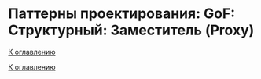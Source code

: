# Паттерны проектирования: GoF: Структурный: Заместитель (Proxy)

<!--
https://refactoring.guru/ru/design-patterns/catalog
-->

[К оглавлению](../../../README.md)



[К оглавлению](../../../README.md)
